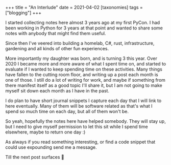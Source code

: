 +++
title = "An Interlude"
date = 2021-04-02
[taxonomies]
tags = ["blogging"]
+++

I started collecting notes here almost 3 years ago at my first PyCon. I had been
working in Python for 3 years at that point and wanted to share some notes with
anybody that might find them useful.

Since then I've veered into building a homelab, C#, rust, infrastructure, gardening
and all kinds of other fun experiences.

More importantly my daughter was born, and is turning 3 this year. Over 2020 I
became more and more aware of what I spent time on, and started to evaluate if
I wanted to keep spending time on these activities. Many things have fallen to
the cutting room floor, and writing up a post each month is one of those. I still
do a lot of writing for work, and maybe if something from there manifest itself
as a good topic I'll share it, but I am not going to make myself sit down each
month as I have in the past.

I do plan to have short journal snippets I capture each day that I will link to
here eventually. Many of them will be software related as that's what I spend so
much time on each day, but all of them won't be.

So yeah, hopefully the notes here have helped somebody. They will stay up, but I
need to give myself permission to let this sit while I spend time elsewhere, maybe
to return one day :)

As always if you read something interesting, or find a code snippet that could use
expounding send me a message.

Till the next post surfaces 👋
